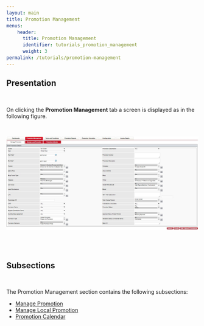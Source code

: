 ```yaml
---
layout: main
title: Promotion Management
menus:
    header:
      title: Promotion Management
      identifier: tutorials_promotion_management
      weight: 3
permalink: /tutorials/promotion-management
---      
```


## Presentation

<br />

On clicking the **Promotion Management** tab a screen is displayed as in the following figure.

<br />

![image](/assets/images/fig61.jpg)

<br /><br />

## Subsections
<br />

The Promotion Management section contains the following subsections:
*	[Manage Promotion](/tutorials/promotion-management/manage-promotion)
*	[Manage Local Promotion](/tutorials/promotion-management/manage-local-promotion)
*	[Promotion Calendar](/tutorials/promotion-management/promotion-calendar)






